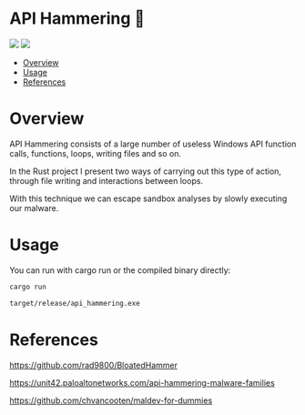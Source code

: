 # API Hammering 🦀

<p align="left">
	<a href="https://www.rust-lang.org/"><img src="https://img.shields.io/badge/made%20with-Rust-red"></a>
	<a href="#"><img src="https://img.shields.io/badge/platform-windows-blueviolet"></a>
</p>

- [Overview](#overview)
- [Usage](#usage)
- [References](#references)

# Overview
API Hammering consists of a large number of useless Windows API function calls, functions, loops, writing files and so on. 

In the Rust project I present two ways of carrying out this type of action, through file writing and interactions between loops.

With this technique we can escape sandbox analyses by slowly executing our malware.

# Usage 

You can run with cargo run or the compiled binary directly:
```sh
cargo run
```
```sh
target/release/api_hammering.exe
```

# References
https://github.com/rad9800/BloatedHammer

https://unit42.paloaltonetworks.com/api-hammering-malware-families

https://github.com/chvancooten/maldev-for-dummies